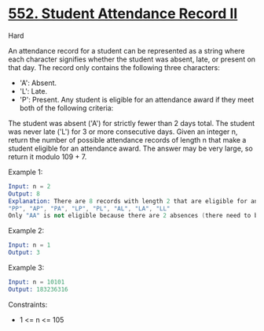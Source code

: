 # [552. Student Attendance Record II](https://leetcode.com/problems/student-attendance-record-ii/)

Hard

An attendance record for a student can be represented as a string where each character signifies whether the student was absent, late, or present on that day. The record only contains the following three characters:

- 'A': Absent.
- 'L': Late.
- 'P': Present.
Any student is eligible for an attendance award if they meet both of the following criteria:

The student was absent ('A') for strictly fewer than 2 days total.
The student was never late ('L') for 3 or more consecutive days.
Given an integer n, return the number of possible attendance records of length n that make a student eligible for an attendance award. The answer may be very large, so return it modulo 109 + 7.

 

Example 1:

```s
Input: n = 2
Output: 8
Explanation: There are 8 records with length 2 that are eligible for an award:
"PP", "AP", "PA", "LP", "PL", "AL", "LA", "LL"
Only "AA" is not eligible because there are 2 absences (there need to be fewer than 2).
```

Example 2:

```s
Input: n = 1
Output: 3
```

Example 3:

```s
Input: n = 10101
Output: 183236316
```

Constraints:

- 1 <= n <= 105